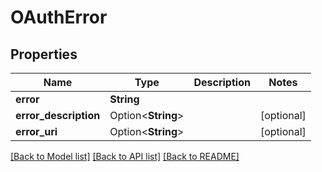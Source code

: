 # OAuthError

## Properties

Name | Type | Description | Notes
------------ | ------------- | ------------- | -------------
**error** | **String** |  | 
**error_description** | Option<**String**> |  | [optional]
**error_uri** | Option<**String**> |  | [optional]

[[Back to Model list]](../README.md#documentation-for-models) [[Back to API list]](../README.md#documentation-for-api-endpoints) [[Back to README]](../README.md)


